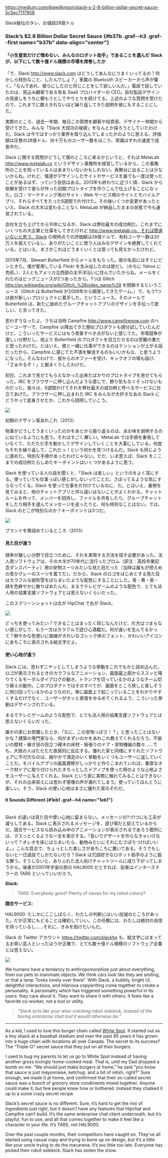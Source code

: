 https://medium.com/@awilkinson/slack-s-2-8-billion-dollar-secret-sauce-5c5ec7117908

Slack秘伝のタレ、お値段28億ドル
### Slack’s \$2.8 Billion Dollar Secret Sauce {#b37b .graf--h3 .graf--first name="b37b" data-align="center"}

#### 「小生意気だけど憎めない、みんなのロボット助手」であることを選んだ Slackが、以下にして数十億ドル規模の市場を席巻したか

「で、Slack http://www.slack.com はどうしてあんなにうまくいってるの？何かしら特別なこと、したんでしょ？」車載の Bluetooth スピーカーから声が響く。「なんであれ、彼らにしたのと同じことをして欲しいんだ。」電話で話していたのは、見込み顧客である有名 SaaS プロバイダーの CEO。自社製品デザインの見直しをうちに頼もうとしてやりとりを続けてる。上述のような質問を受けたので、これまでに数えきれないほど繰り返してきた説明を彼にもすることにした。

実際のところ、過去一年間、毎日この質問を顧客や投資家、デザイナー仲間から受けてきた。みんな「Slack 大成功の秘密」をなんとか探ろうとしていたわけだ。Slack は今ではすっかり業界を取り込んでしまったかのように思える。評価額は圧巻の28億ドル、何十万ものユーザー数をほこり、常識はずれの速度で成長中だ。

Slack に関する質問がどうして僕のところに来るかというと、それは MetaLab http://www.metalab.co というデザイン事務所を経営しているから。この事務所のことを知っている人はあまりいないかもしれない。表舞台に出ることは少ないからね。けれど、僕達がデザインしたサイトやサービスを誰でも一度は使ったことがあるはず、っていう自信はある。2013年も終わりに近づく頃、Slack から依頼を受けて彼らが作った初期プロトタイプを作りこんで仕上げることになった。ロゴ・マーケティング用のサイト・Web サービス用のサイトとモバイルアプリ、それらすべてをたった6週間で片付けた。その後いくつか変更があったといえ、Slack の大半は変わることなく MetaLab が納品したままの状態で今も運営されている。

会社を立ち上げてから10年になるが、Slack は弊社最大の成功例だ。これまでにいくつもの大企業と仕事をしてきたけれど http://www.metalab.co、それは間違いないと思う。Slack の現時点での評価額は28億ドルで、有料ユーザー数は20万人を超えているし、ありがたいことに使う人はみなデザインを絶賛してくれている。とはいえ、まさかこれほどうまくいくとは思っても見なかったけれど。

2013年7月、Stewart Butterfield からメールをもらった。彼の名前にはすぐにピンときた。僕が愛用している Flickr を生み出したのは彼だし（のちに Yahoo に売却。）、2人ともアメリカ北西部の太平洋沿いに住んでいたからね。メールをくれたのはビッグニュースが2つあったから。1つは Glitch http://en.wikipedia.org/wiki/Glitch_%28video_game%29 を閉鎖するというニュース（Glitch は Butterfield が2009年から開発してきたゲーム。）で、もう1つは彼が新しいプロジェクトに着手した、というニュース。そのメールで Butterfield は、新たに始めたグループチャットアプリのデザインを手伝って欲しい、と言ってきた。

思わずうなったよ。うちは当時 Campfire http://www.campfirenow.com のヘビーユーザーで、Campfire 以降出てきた類似プロダクトも随分試していたんだけど、こういったサービスにはもう改善すべき点がないと感じてた。市場競争が激しい分野だし、他より Butterfield のプロダクトを目立たせるのは至難の業だと思ったわけだ。とはいえ、彼と一緒に仕事ができるのはテンションが上がる話だったから、Campfire に感じてた不満を解消するのもいいかもな、と思うようになった。そんなわけで、彼からのオファーを受け、キックオフの場も設け、「さぁやるぞ！」と腕まくりしたわけだ。

初日、これまで見せてもらえなかった出来たばかりのプロトタイプを見せてもらった。IRC をブラウザーに押し込んだような感じで、飾り気もなくそっけないものだった。我々は、6週間かけてそれを弊社最大の成功例と呼べるサービスに仕立てあげた。ブラウザーに押し込まれた IRC をみんなが大好きなあの Slack にどうやって変身させたか、これから説明していこう。

![](https://d262ilb51hltx0.cloudfront.net/max/1200/1*quxuSggwBdYkyCoYlE3OAA.png)

初期のデザイン案あれこれ（2013）

物事がどうしてうまくいったのかをあとから振り返るのは、水の味を説明するのに似ているようにも思う。それはすごく*難しい*。MetaLab では手順を重視していなくて、ただただ手を動かしてデザインしていくことを大事にしている。何度もそれを繰り返して、これだっ！という何かを見つけるんだ。Slack も同じように進めた。特別な手順があったわけじゃない。ただ、いま思えば、Slack をここまでの成功例たらしめたキーポイントはいくつかあるように思う。

Slack を使っている人の話を聞くと、「Slack は楽しい」というのをよく耳にする。使っていても仕事っぽい感じがしないってことだ。さぼってるような気にすらなってくる。Slack を使って仕事を片付けているのに、だ。とはいえ、裏側を見てみると、他のチャットアプリと何ら違いはないことがよくわかる。チャットルームを作って、メンバーを招待し、ファイルを共有したり、グループチャットをしたり相手を選んでメッセージを送ったりと、何も特別なことはない。では、Slack のどこが特別なのか？キーポイントは3つだ。

![](https://d262ilb51hltx0.cloudfront.net/max/1200/1*Ryu8xQJ-6KRjP73jZe4HWg.png)

ブランドを煮詰めているところ（2013）

#### 見た目が違う

競争が厳しい分野で目立つために、それを実現する方法を探す必要があった。法人用ソフトウェアは、その大半が70年代に流行ったプロム（訳注：高校卒業記念ダンスパーティ）用の安物スーツみたいな見た目だった（当時は誰もが控えめの青かグレーのスーツを着てた）。だから、Slack のロゴをはじめとする見た目はカラフルな紙吹雪をばらまいたような配色にすることにした。青・黄・紫・緑を色鮮やかに散りばめたんだ。まるでテレビゲームのような配色で、とても法人用の協業支援ソフトウェアとは思えないくらいだった。

このスクリーンショットは左が HipChat で右が Slack。

![](https://d262ilb51hltx0.cloudfront.net/max/1200/1*Eyy-KRgOtGcOnaAIJPV28Q.png)

どっちを使ってみたい？できることはまったく同じなんだけど、片方はつまらない感じがして、もう一方はカラフルで遊び心満載だ。何が違いを生んでるかって？鮮やかな色使いに曲線がきれいなゴシック体のフォント、かわいいアイコンにあちこちに表示される絵文字だよ。

#### 使い心地が違う

Slack には、思わずニヤッとしてしまうような挙動をこれでもかと詰め込んだ。ロゴが表示されるときのカラフルなアニメーション、画面最上部からススッと降りてくるモーダルダイアログの動き、トランプを切っているかのようなチーム切り替えの動作。このプロダクトではそのすべてが、画面をところ狭しと楽しそうに飛び回っているかのようなのだ。単に画面上で起こっていることをわかりやすくするだけでなく、ユーザーがホッと表情をゆるめてくれるよう、こういった挙動はデザインされている。

まるでテレビゲームのような配色で、とても法人用の協業支援ソフトウェアとは思えないくらいだった。

誰かの家にお邪魔したとき、「なに、この安物っぽさ！？」と思ったことはないかな？建築の専門家なら、何がまずいのかをあれこれ教えてくれるだろう。不揃いの壁材・継ぎ目の目立つ硬木の床材・板張りのドア・安物機器の数々……でも、大抵の人はただただ直感的に反応する。優れた家と同様にすぐれたソフトウェアに不可欠なのは、細やかで満足のいく挙動をいくつもユーザーに返していくことだ。モバイルアプリの画面遷移がしっかりと作りこまれていれば、重厚なオーク材ドアに取り付けられたきちっとしたドアノブを使った時のような心地よさをユーザーに与えてくれる。Slack という家に実際に触れてみることはできないが、それの出来栄えには思わず感嘆の声が漏れてしまう。使っていてほんとうに楽しい。そう、Slack の使い心地はまさに優れた家のそれだ。

#### It Sounds Different {#1eb1 .graf--h4 name="1eb1"}

\
Slack の違いは見た目や使い心地に留まらない。メッセージの1つ1つにも工夫が凝らしてある。Slack に表示されるメッセージを、遊び場だと捉えているからだ。競合サービスなら読み込み中のアニメーションが表示されるであろう箇所には、クスっとくるような一文を表示する。「急いでデザートを作らなきゃいけないって？オレオを床にばらまいたら、動物みたいにそれにむさぼりつけばいいよ。」こんな具合で、ちょっとした楽しさがあちこちに置いてある。そうでもしないと一日退屈でしかたないだろ？Slack は冗談好きなロボット助手のように振る舞う。そうしないと、ありふれた法人向けチャットツールに成り下がってしまうから。後者が2001年宇宙の旅の HAL9000 だとすれば、前者はインターステラーの TARS といっていいだろう。

**Slack:**

> TARS: Everybody good? Plenty of slaves for my robot colony?

**競合サービス:**

HAL9000: たしかにここしばらく、わたしの判断にはいい加減のところがあった。だが正常にもどることは確約していい。この任務には、わたしは絶対の自信を持っているし……それに、きみを助けたいんだ。

Slack の Twitter アカウント https://twitter.com/slackhq も、絵文字にはまってるお笑い芸人といったほうが正確で、とても数十億ドル規模のソフトウェア企業とは思えない。

![](https://d262ilb51hltx0.cloudfront.net/max/800/1*WdSRsXcnlyeo2tZSApwYIQ.png)

We humans have a tendancy to anthropomorphize just about everything, from our pets to inanimate objects. We think cars look like they are smiling, or that a lamp “looks lonely over there”. With Slack, a bubbly, bright UI, delightful interactions, and hilarious copywriting come together to create a personality. A personality which has triggered something powerful in its users: they care about it. They want to share it with others. It feels like a favorite co-worker, not a tool or utility.

> *“Slack acts like your wise-cracking robot sidekick, instead of the\
> boring enterprise chat tool it would otherwise be.”*

* * * * *

As a kid, I used to love this burger chain called [White Spot](http://www.whitespot.ca). It started out as a tiny shack at a baseball stadium and over the past 85 years it has grown into a huge chain with locations all over Canada. The secret to its success? The “Triple-O” secret sauce that they put on all their burgers.

I used to bug my parents to let us go to White Spot instead of having another gross lovingly home-cooked meal. That is, until my Dad dropped a bomb on me. “We should just make burgers at home,” he said “you know that sauce is just mayonnaise, ketchup, and a bit of relish, right?” Sure enough, we made it at home, and confirmed that their so-called secret sauce was a bunch of grocery store condiments mixed together.  Anyone could make it, but few people knew how or bothered. Instead they chalked it up to a some crazy secret recipe.

Slack’s secret sauce is no different. Sure, it’s hard to get the mix of ingredients just right, but it doesn’t have any features that Hipchat and Campfire can’t build. It’s the same enterprise chat client underneath, but it’s playful, fun to use, and all that comes together to make it feel like a character in your life. It’s TARS, not HAL9000.

Over the past couple months, their competitors have caught on. They’ve all started using casual copy and trying to bone up on design, but it’s a little like your uncle trying to do the macarena. It’s too little too late. Everyone has picked their robot sidekick. Slack has stolen the show.

